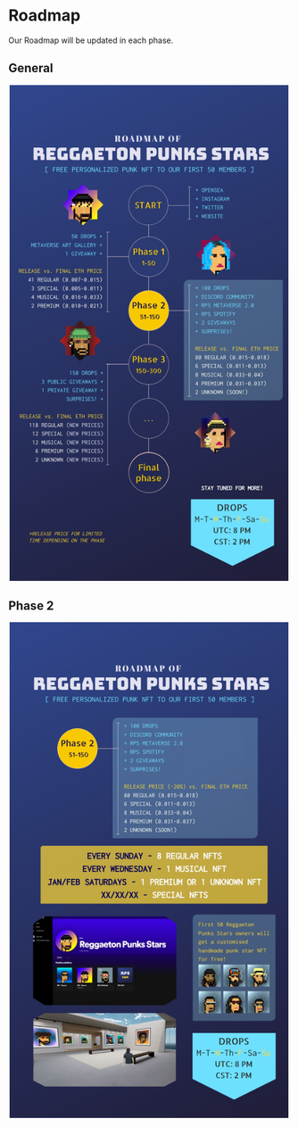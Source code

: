 # Roadmap

Our Roadmap will be updated in each phase.

## General

<p float="left" align="center">
<img src="assets/rm1.jpg"
     width="500">
 </p>


## Phase 2 

<p float="left" align="center">
<img src="assets/rm2.jpg"
     width="500">
 </p>
